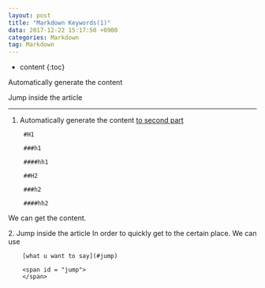 ```yaml
---
layout: post
title: "Markdown Keywords(1)"
data: 2017-12-22 15:17:50 +0900
categories: Markdown
tag: Markdown
---
```


* content
{:toc}


Automatically generate the content

Jump inside the article

------------------------------------


1. Automatically generate the content
[to second part](#2)

		#H1

		###h1

		####hh1

		##H2

		###h2

		####hh2

We can get the content.

<span id = "2">
2. Jump inside the article
</span>
In order to quickly get to the certain place.
We can use 

		[what u want to say](#jump)

		<span id = "jump">
		</span>
 
            